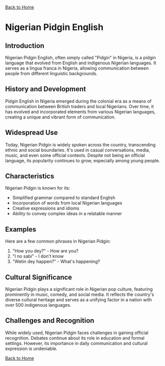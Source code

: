 [Back to Home](./README.md)

# Nigerian Pidgin English

## Introduction

Nigerian Pidgin English, often simply called "Pidgin" in Nigeria, is a pidgin language that evolved from English and indigenous Nigerian languages. It serves as a lingua franca in Nigeria, allowing communication between people from different linguistic backgrounds.

## History and Development

Pidgin English in Nigeria emerged during the colonial era as a means of communication between British traders and local Nigerians. Over time, it has evolved and incorporated elements from various Nigerian languages, creating a unique and vibrant form of communication.

## Widespread Use

Today, Nigerian Pidgin is widely spoken across the country, transcending ethnic and social boundaries. It's used in casual conversations, media, music, and even some official contexts. Despite not being an official language, its popularity continues to grow, especially among young people.

## Characteristics

Nigerian Pidgin is known for its:

- Simplified grammar compared to standard English
- Incorporation of words from local Nigerian languages
- Creative expressions and idioms
- Ability to convey complex ideas in a relatable manner

## Examples

Here are a few common phrases in Nigerian Pidgin:

1. "How you dey?" - How are you?
2. "I no sabi" - I don't know
3. "Wetin dey happen?" - What's happening?

## Cultural Significance

Nigerian Pidgin plays a significant role in Nigerian pop culture, featuring prominently in music, comedy, and social media. It reflects the country's diverse cultural heritage and serves as a unifying factor in a nation with over 500 indigenous languages.

## Challenges and Recognition

While widely used, Nigerian Pidgin faces challenges in gaining official recognition. Debates continue about its role in education and formal settings. However, its importance in daily communication and cultural expression is undeniable.

[Back to Home](./README.md)
